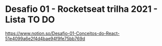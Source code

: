 # Desafio 01 - Rocketseat trilha 2021 - Lista TO DO

https://www.notion.so/Desafio-01-Conceitos-do-React-51e4099a6e2f4d4bae94f9fe75bb769d